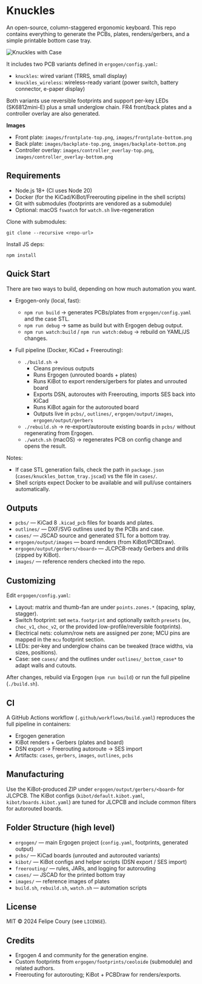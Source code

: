 # Knuckles

An open-source, column-staggered ergonomic keyboard. This repo contains everything to generate the PCBs, plates, renders/gerbers, and a simple printable bottom case tray.

![Knuckles with Case](images/photo.png)

It includes two PCB variants defined in `ergogen/config.yaml`:

- `knuckles`: wired variant (TRRS, small display)
- `knuckles_wireless`: wireless-ready variant (power switch, battery connector, e-paper display)

Both variants use reversible footprints and support per-key LEDs (SK6812mini-E) plus a small underglow chain. FR4 front/back plates and a controller overlay are also generated.

**Images**

- Front plate: `images/frontplate-top.png`, `images/frontplate-bottom.png`
- Back plate: `images/backplate-top.png`, `images/backplate-bottom.png`
- Controller overlay: `images/controller_overlay-top.png`, `images/controller_overlay-bottom.png`

## Requirements

- Node.js 18+ (CI uses Node 20)
- Docker (for the KiCad/KiBot/Freerouting pipeline in the shell scripts)
- Git with submodules (footprints are vendored as a submodule)
- Optional: macOS `fswatch` for `watch.sh` live-regeneration

Clone with submodules:

```
git clone --recursive <repo-url>
```

Install JS deps:

```
npm install
```

## Quick Start

There are two ways to build, depending on how much automation you want.

- Ergogen-only (local, fast):
  - `npm run build` → generates PCBs/plates from `ergogen/config.yaml` and the case STL.
  - `npm run debug` → same as build but with Ergogen debug output.
  - `npm run watch:build` / `npm run watch:debug` → rebuild on YAML/JS changes.

- Full pipeline (Docker, KiCad + Freerouting):
  - `./build.sh` →
    - Cleans previous outputs
    - Runs Ergogen (unrouted boards + plates)
    - Runs KiBot to export renders/gerbers for plates and unrouted board
    - Exports DSN, autoroutes with Freerouting, imports SES back into KiCad
    - Runs KiBot again for the autorouted board
    - Outputs live in `pcbs/`, `outlines/`, `ergogen/output/images`, `ergogen/output/gerbers`
  - `./rebuild.sh` → re-export/autoroute existing boards in `pcbs/` without regenerating from Ergogen.
  - `./watch.sh` (macOS) → regenerates PCB on config change and opens the result.

Notes:

- If case STL generation fails, check the path in `package.json` (`cases/knuckles_bottom_tray.jscad`) vs the file in `cases/`.
- Shell scripts expect Docker to be available and will pull/use containers automatically.

## Outputs

- `pcbs/` — KiCad 8 `.kicad_pcb` files for boards and plates.
- `outlines/` — DXF/SVG outlines used by the PCBs and case.
- `cases/` — JSCAD source and generated STL for a bottom tray.
- `ergogen/output/images` — board renders (from KiBot/PCBDraw).
- `ergogen/output/gerbers/<board>` — JLCPCB-ready Gerbers and drills (zipped by KiBot).
- `images/` — reference renders checked into the repo.

## Customizing

Edit `ergogen/config.yaml`:

- Layout: matrix and thumb-fan are under `points.zones.*` (spacing, splay, stagger).
- Switch footprint: set `meta.footprint` and optionally switch `presets` (`mx`, `choc_v1`, `choc_v2`, or the provided low-profile/reversible footprints).
- Electrical nets: column/row nets are assigned per zone; MCU pins are mapped in the `mcu` footprint section.
- LEDs: per‑key and underglow chains can be tweaked (trace widths, via sizes, positions).
- Case: see `cases/` and the outlines under `outlines/_bottom_case*` to adapt walls and cutouts.

After changes, rebuild via Ergogen (`npm run build`) or run the full pipeline (`./build.sh`).

## CI

A GitHub Actions workflow (`.github/workflows/build.yaml`) reproduces the full pipeline in containers:

- Ergogen generation
- KiBot renders + Gerbers (plates and board)
- DSN export → Freerouting autoroute → SES import
- Artifacts: `cases`, `gerbers`, `images`, `outlines`, `pcbs`

## Manufacturing

Use the KiBot-produced ZIP under `ergogen/output/gerbers/<board>` for JLCPCB. The KiBot configs (`kibot/default.kibot.yaml`, `kibot/boards.kibot.yaml`) are tuned for JLCPCB and include common filters for autorouted boards.

## Folder Structure (high level)

- `ergogen/` — main Ergogen project (`config.yaml`, footprints, generated output)
- `pcbs/` — KiCad boards (unrouted and autorouted variants)
- `kibot/` — KiBot configs and helper scripts (DSN export / SES import)
- `freerouting/` — rules, JARs, and logging for autorouting
- `cases/` — JSCAD for the printed bottom tray
- `images/` — reference images of plates
- `build.sh`, `rebuild.sh`, `watch.sh` — automation scripts

## License

MIT © 2024 Felipe Coury (see `LICENSE`).

## Credits

- Ergogen 4 and community for the generation engine.
- Custom footprints from `ergogen/footprints/ceoloide` (submodule) and related authors.
- Freerouting for autorouting; KiBot + PCBDraw for renders/exports.
